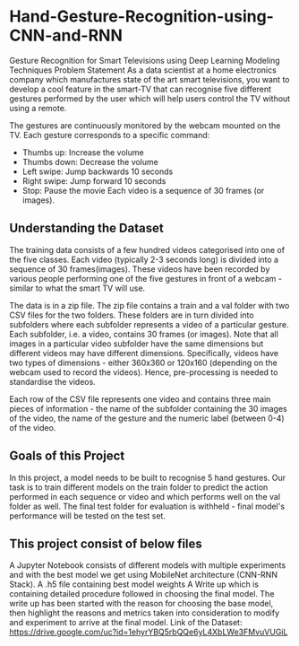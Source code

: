 # Hand-Gesture-Recognition-using-CNN-and-RNN
Gesture Recognition for Smart Televisions using Deep Learning Modeling Techniques
Problem Statement
As a data scientist at a home electronics company which manufactures state of the art smart televisions, you want to develop a cool feature in the smart-TV that can recognise five different gestures performed by the user which will help users control the TV without using a remote.

The gestures are continuously monitored by the webcam mounted on the TV. Each gesture corresponds to a specific command:

- Thumbs up: Increase the volume
- Thumbs down: Decrease the volume
- Left swipe: Jump backwards 10 seconds
- Right swipe: Jump forward 10 seconds
- Stop: Pause the movie
Each video is a sequence of 30 frames (or images).

## Understanding the Dataset
The training data consists of a few hundred videos categorised into one of the five classes. Each video (typically 2-3 seconds long) is divided into a sequence of 30 frames(images). These videos have been recorded by various people performing one of the five gestures in front of a webcam - similar to what the smart TV will use.

The data is in a zip file. The zip file contains a train and a val folder with two CSV files for the two folders. These folders are in turn divided into subfolders where each subfolder represents a video of a particular gesture. Each subfolder, i.e. a video, contains 30 frames (or images). Note that all images in a particular video subfolder have the same dimensions but different videos may have different dimensions. Specifically, videos have two types of dimensions - either 360x360 or 120x160 (depending on the webcam used to record the videos). Hence, pre-processing is needed to standardise the videos.

Each row of the CSV file represents one video and contains three main pieces of information - the name of the subfolder containing the 30 images of the video, the name of the gesture and the numeric label (between 0-4) of the video.

## Goals of this Project
In this project, a model needs to be built to recognise 5 hand gestures. Our task is to train different models on the train folder to predict the action performed in each sequence or video and which performs well on the val folder as well. The final test folder for evaluation is withheld - final model's performance will be tested on the test set.

## This project consist of below files
A Jupyter Notebook consists of different models with multiple experiments and with the best model we get using MobileNet architecture (CNN-RNN Stack).
A .h5 file containing best model weights
A Write up which is containing detailed procedure followed in choosing the final model. The write up has been started with the reason for choosing the base model, then highlight the reasons and metrics taken into consideration to modify and experiment to arrive at the final model.
Link of the Dataset: https://drive.google.com/uc?id=1ehyrYBQ5rbQQe6yL4XbLWe3FMvuVUGiL

